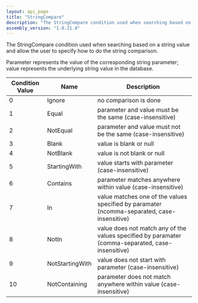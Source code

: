 ```yaml
---
layout: api_page
title: "StringCompare"
description: "The StringCompare condition used when searching based on a string value and allow the user to specify how to do the string comparison"
assembly_version: "1.0.21.8"
---
```


The StringCompare condition used when searching based on a string value and allow the user to specify how to do the string comparison.

Parameter represents the value of the corresponding string parameter; value represents the underlying string value in the database.

| Condition Value | Name | Description |
| --------------- | ---- | ----------- |
| 0 | Ignore | no comparison is done
| 1 | Equal | parameter and value must be the same (case-insensitive)
| 2 | NotEqual | parameter and value must not be the same (case-insensitive)
| 3 | Blank | value is blank or null
| 4 | NotBlank | value is not blank or null
| 5 | StartingWith | value starts with parameter (case-insensitive)
| 6 | Contains | parameter matches anywhere within value (case-insensitive)
| 7 | In | value matches one of the values specified by paramater (ncomma-separated, case-insensitive)
| 8 | NotIn | value does not match any of the values specified by paramater (comma-separated, case-insensitive)
| 9 | NotStartingWith | value does not start with parameter (case-insensitive)
| 10 | NotContaining | parameter does not match anywhere within value (case-insensitive)

